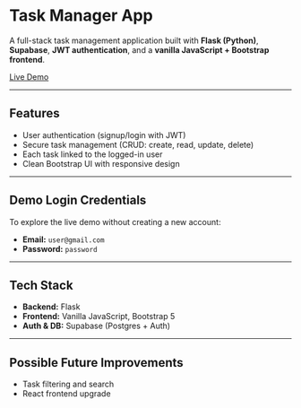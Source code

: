# Task Manager App 

A full-stack task management application built with **Flask (Python)**,
**Supabase**, **JWT authentication**, and a **vanilla JavaScript +
Bootstrap frontend**.

 [Live Demo](https://task-manager-ten-red-75.vercel.app)

------------------------------------------------------------------------

##  Features

-   User authentication (signup/login with JWT)
-   Secure task management (CRUD: create, read, update, delete)
-   Each task linked to the logged-in user
-   Clean Bootstrap UI with responsive design

------------------------------------------------------------------------

##  Demo Login Credentials

To explore the live demo without creating a new account:

-   **Email:** `user@gmail.com`
-   **Password:** `password`
 
------------------------------------------------------------------------

##  Tech Stack

-   **Backend:** Flask
-   **Frontend:** Vanilla JavaScript, Bootstrap 5
-   **Auth & DB:** Supabase (Postgres + Auth)

------------------------------------------------------------------------

##  Possible Future Improvements

-   Task filtering and search
-   React frontend upgrade
